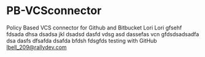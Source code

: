 # PB-VCSconnector
Policy Based VCS connector for Github and Bitbucket
Lori
Lori
gfsehf
fdsada
dhsa
dsadsa
jkl
dsadsd
dasfd
vdsg
asd
dassefas
 vcn
gfdsdsadsadfa
dsa
dasfs
dfsafda
dsafda
bfdsh
fdsgfds testing with GitHub lbell_209@rallydev.com
